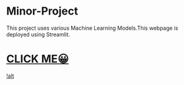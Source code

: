 # Minor-Project
This project uses various Machine Learning Models.This webpage is deployed using Streamlit.
# [CLICK ME😀](https://evans129.github.io/Minor-Project/project_frontpage.html)

[!alt](project_image.png)
